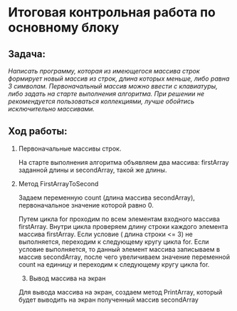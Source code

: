 
# Итоговая контрольная работа по основному блоку

## Задача: 
_Написать программу, которая из имеющегося массива строк формирует новый массив из строк, длина которых меньше, либо равна 3 символам. Первоначальный массив можно ввести с клавиатуры, либо задать на старте выполнения алгоритма. При решении не рекомендуется пользоваться коллекциями, лучше обойтись исключительно массивами._

## Ход работы:
1. Первоначальные массивы строк.

    На старте выполнения алгоритма объявляем два массива: firstArray заданной длины и secondArray, такой же длины.
2. Метод FirstArrayToSecond

    Задаем переменную count (длина массива secondArray), первоначальное значение которой равно 0.

    Путем цикла for проходим по всем элементам входного массива firstArray. Внутри цикла проверяем длину строки каждого элемента массива firstArray. Если условие ( длина строки <= 3) не выполняется, переходим к следующему кругу цикла for. Если условие выполняется, то данный элемент массива записываем в массив secondArray, после чего увеличиваем значение переменной count на единицу и переходим к следующему кругу цикла for.

    3. Вывод массива на экран

    Для вывода массива на экран, создаем метод PrintArray, который будет выводить на экран полученный массив secondArray